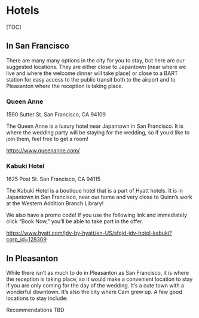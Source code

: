 # Hotels

[TOC]

## In San Francisco

There are many many options in the city for you to stay, but here are our suggested locations. They are either close to Japantown (near where we live and where the welcome dinner will take place) or close to a BART station for easy access to the public transit both to the airport and to Pleasanton where the reception is taking place.

### Queen Anne

1590 Sutter St. 
San Francisco, CA 94109

The Queen Anne is a luxury hotel near Japantown in San Francisco. It is where the wedding party will be staying for the wedding, so if you’d like to join them, feel free to get a room!

<https://www.queenanne.com/> 

### Kabuki Hotel

1625 Post St. 
San Francisco, CA 94115

The Kabuki Hotel is a boutique hotel that is a part of Hyatt hotels. It is in Japantown in San Francisco, near our home and very close to Quinn’s work at the Western Addition Branch Library! 

We also have a promo code! If you use the following link and immediately click “Book Now,” you’ll be able to take part in the offer. 

<https://www.hyatt.com/jdv-by-hyatt/en-US/sfojd-jdv-hotel-kabuki?corp_id=128309>

## In Pleasanton

While there isn’t as much to do in Pleasanton as San Francisco, it is where the reception is taking place, so it would make a convenient location to stay if you are only coming for the day of the wedding. It’s a cute town with a wonderful downtown. It’s also the city where Cam grew up. A few good locations to stay include:

Recommendations TBD

